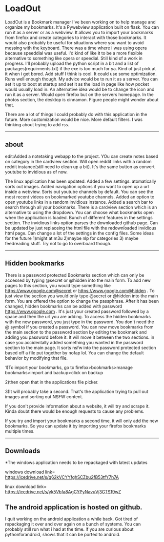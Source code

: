 # LoadOut
LoadOut is a Bookmark manager I've been working on to help manage and organize my bookmarks. It's a Pywebview application built on flask. You can run it as a server or as a webview.  It allows you to import your bookmarks from firefox and create categories to interact with those bookmarks. It would also probably be useful for situations where you want to avoid messing with the keyboard. There was a time where i was using opera because speeddial was useful. I'd kind of like it to be a more flexible alternative to something like opera or speedial. Still kind of a work in progress. I'll probably upload the python script in a bit and a list of packages(requirments.txt) if the exe is too much for ya. Kind of just pick at it when i get bored. Add stuff I think is cool. It could use some optimization. Runs well enough though. My advice would be to run it as a server. You can set it up to boot at startup and set it as the load in page like how pocket would usually load in. An alternative idea would be to change the icon and run it as a server. Would open firefox but on the servers homepage. In the photos section, the desktop is cinnamon. Figure people might wonder about that. 

There are a lot of things I could probably do with this application in the future. More customization would be nice. More default filters. I was thinking about trying to add rss.

----------------------------------------
about
-----------------------------------------
edit:Added a notetaking webapp to the project. YOu can create notes based on category in the cardview section. Will open reddit links with a random reddit instance(still need to clean up a bit). It's the same button as convert youtube to invidious as of now.

The linux application has been updated. Added a few settings. atomatically sorts out images. Added navigation options if you want to open up a url inside a webview. Sorts out youtube channels by default. You can see the most recent videos on bookmarked youtube channels. Added an option to open youtube links in a random invidious instance. Added a search bar to search through all your bookmarks. There is a cardview section which is an alternative to using the dropdown. You can choose what bookmarks open when the application is loaded. Bunch of different features in the settings section. The invidious links option parses the downloaded github page. Can be updated by just replaceing the html file with the redownloaded invidious html page. Can change a lot of the settings in the config files. Some ideas for the future 1)might at m3u 2)maybe nlp for categories 3) maybe feedreading stuff. Try not to go to overboard though.

-------------------------------------------
Hidden bookmarks
-------------------------------------------
There is a password protected Bookmarks section which can only be accessed by typing @secret or @hidden into the main form. To add new pages to this section, you would type something like https://www.google.com@secret or https://www.google.com@hidden  . To just view the section you would only type @secret or @hidden into the main form. You are offered the option to change the passphrase. After it has been changed, hidden bookmarks can be added with password https://www.google.com . It's just your created password followed by a space and then the url you are adding. To access the hidden bookmarks with the new password, you just type in the password. You don't need the @ symbol if you created a password. You can now move bookmarks from the main section to the password section by editing the bookmark and adding you password before it. It will move it between the two sections. in case you accidentally added something you wanted in the password section to the main page. It sorts nsfw into the password protected section based off a file put together by nofap lol. You can change the default behavior by modifying that file.

1)To import your bookmarks, go to firefox>bookmarks>manage bookmarks>import and backup>click on backup

2)then open that in the applications file picker.

3)It will probably take a second. That's the application trying to pull out images and sorting out NSFW content.

If you don't provide information about a website, it will try and scrape it. Kinda doubt there would be enough requests to cause any problems.

If you try and import your bookmarks a second time, it will only add the new bookmarks. So you can update it by importing your firefox bookmarks multiple times. 

-------------------------------------------
Downloads
-------------------------------------------
*The windows application needs to be repackaged with latest updates

windows 
download link= https://icedrive.net/s/g62kVCYYfghSCZbu2fB53tfY7h7A

linux 
download link= https://icedrive.net/s/yk5Vbfa8AgCYPyNavuVj3GTS19wZ

The android application is hosted on github.
----------------------------------------
I quit working on the android application a while back. Got tired of repackaging it over and over again on a bunch of systems. You can probably still run what i had at the time. If you are curious about pythonforandroid, shows that it can be ported to android. 




